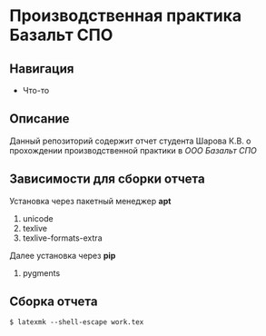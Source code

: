 # Производственная практика Базальт СПО

## Навигация

* Что-то

## Описание

Данный репозиторий содержит отчет студента Шарова К.В. о прохождении производственной практики в *ООО Базальт СПО*

## Зависимости для сборки отчета

Установка через пакетный менеджер **apt**

1. unicode
2. texlive
3. texlive-formats-extra

Далее установка через **pip**

1. pygments


## Сборка отчета

```
$ latexmk --shell-escape work.tex
```